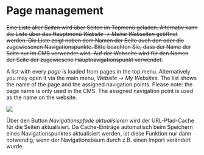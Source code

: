 # Page management

~~Eine Liste aller *Seiten* wird über Seiten im Topmenü geladen. Alternativ kann die Liste über das Hauptmenü *Website → Meine Webseiten* geöffnet werden. Die Liste zeigt neben dem Namen der Seite auch den oder die zugewiesenen Navigationspunkte. Bitte beachten Sie, dass der Name der Seite nur im CMS verwendet wird. Auf der Webseite wird für den Namen der Seite der zugewiesene Hauptnavigationspunkt verwendet.~~

A list with every *page* is loaded from pages in the top menu. Alternatively you may open it via the main menu, *Website -> My Websites*. The list shows the name of the page and the assigned navigation points. Please note: the page name is only used in the CMS. The assigned navigation point is used as the name on the website. 

![](bild15.png)

Über den Button *Navigationspfade aktualisieren* wird der URL-Pfad-Cache für die Seiten aktualisiert. Da Cache-Einträge automatisch beim Speichern eines Navigationspunktes aktualisiert werden, ist diese Funktion nur dann notwendig, wenn der Navigationsbaum durch z.B. einen Import verändert wurde.


